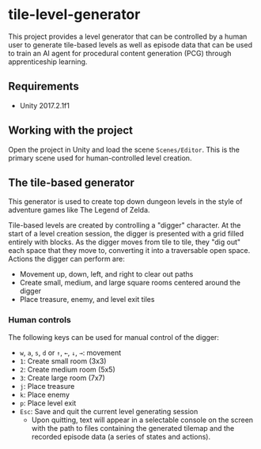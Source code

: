 # tile-level-generator

This project provides a level generator that can be controlled by a human
user to generate tile-based levels as well as episode data that can
be used to train an AI agent for procedural content generation (PCG)
through apprenticeship learning.

## Requirements

- Unity 2017.2.1f1

## Working with the project

Open the project in Unity and load the scene `Scenes/Editor`. This is
the primary scene used for human-controlled level creation.

## The tile-based generator

This generator is used to create top down dungeon levels in the style of
adventure games like The Legend of Zelda.

Tile-based levels are created by controlling a "digger" character. At the
start of a level creation session, the digger is presented with a grid filled
entirely with blocks. As the digger moves from tile to tile, they "dig out" each
space that they move to, converting it into a traversable open space. Actions
the digger can perform are:

- Movement up, down, left, and right to clear out paths
- Create small, medium, and large square rooms centered around the digger
- Place treasure, enemy, and level exit tiles

### Human controls

The following keys can be used for manual control of the digger:

- `w`, `a`, `s`, `d` or `↑`, `←`, `↓`, `→`: movement
- `1`: Create small room (3x3)
- `2`: Create medium room (5x5)
- `3`: Create large room (7x7)
- `j`: Place treasure
- `k`: Place enemy
- `p`: Place level exit
- `Esc`: Save and quit the current level generating session
	- Upon quitting, text will appear in a selectable console on the screen
	with the path to files containing the generated tilemap and the recorded
	episode data (a series of states and actions).
